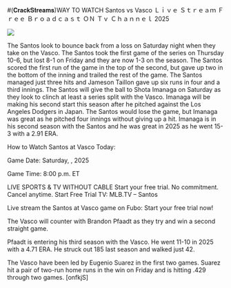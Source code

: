 #(𝐂𝐫𝐚𝐜𝐤𝐒𝐭𝐫𝐞𝐚𝐦𝐬)WAY TO WATCH Santos vs Vasco Ｌｉｖｅ Ｓｔｒｅａｍ Ｆｒｅｅ Ｂｒｏａｄｃａｓｔ ＯＮ Ｔｖ Ｃｈａｎｎｅｌ  2025  
  
  
[![](https://i.imgur.com/qSNzIqt.png)](https://movie.rssnews.media/UnThOpnTs.php)  
  
The Santos look to bounce back from a loss on Saturday night when they take on the Vasco. The Santos took the first game of the series on Thursday 10-6, but lost 8-1 on Friday and they are now 1-3 on the season. The Santos scored the first run of the game in the top of the second, but gave up two in the bottom of the inning and trailed the rest of the game. The Santos managed just three hits and Jameson Taillon gave up six runs in four and a third innings. The Santos will give the ball to Shota Imanaga on Saturday as they look to clinch at least a series split with the Vasco. Imanaga will be making his second start this season after he pitched against the Los Angeles Dodgers in Japan. The Santos would lose the game, but Imanaga was great as he pitched four innings without giving up a hit. Imanaga is in his second season with the Santos and he was great in 2025 as he went 15-3 with a 2.91 ERA.

How to Watch Santos at Vasco Today:

Game Date: Saturday, , 2025

Game Time: 8:00 p.m. ET

LIVE SPORTS & TV WITHOUT CABLE
Start your free trial. No commitment. Cancel anytime.
Start Free Trial
TV: MLB.TV – Santos

Live stream the Santos at Vasco game on Fubo: Start your free trial now!

The Vasco will counter with Brandon Pfaadt as they try and win a second straight game.

Pfaadt is entering his third season with the Vasco. He went 11-10 in 2025 with a 4.71 ERA. He struck out 185 last season and walked just 42.

The Vasco have been led by Eugenio Suarez in the first two games. Suarez hit a pair of two-run home runs in the win on Friday and is hitting .429 through two games. [onfkjS]